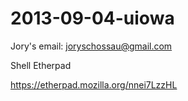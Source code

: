 2013-09-04-uiowa
================
Jory's email:
joryschossau@gmail.com


Shell Etherpad

https://etherpad.mozilla.org/nnei7LzzHL